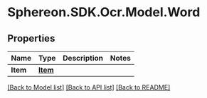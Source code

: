 # Sphereon.SDK.Ocr.Model.Word
## Properties

Name | Type | Description | Notes
------------ | ------------- | ------------- | -------------
**Item** | [**Item**](Item.md) |  | 

[[Back to Model list]](../README.md#documentation-for-models) [[Back to API list]](../README.md#documentation-for-api-endpoints) [[Back to README]](../README.md)


